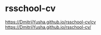 # rsschool-cv
https://DmitriiYusha.github.io/rsschool-cv/cv
https://DmitriiYusha.github.io/rsschool-cv/

